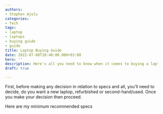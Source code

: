 ```yaml
---
authors:
- Stephen Ajulu
categories:
- Tech
tags:
- laptop
- laptops
- buying guide
- guide
title: Laptop Buying Guide
date: 2022-07-08T10:40:00.000+03:00
hero: ''
description: Here's all you need to know when it comes to buying a laptop
draft: true

---
```

First, before making any decision in relation to specs and all, you'll need to decide, do you want a new laptop, refurbished or second-hand/used. Once you make your decision then proceed.

Here are my minimum recommended specs